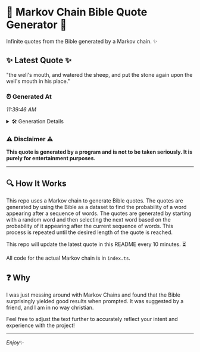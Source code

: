 # 📖 Markov Chain Bible Quote Generator 📖

Infinite quotes from the Bible generated by a Markov chain. ✨

## ✨ Latest Quote ✨
"the well's mouth, and watered the sheep, and put the stone again upon the well's mouth in his place."

### ⏰ Generated At
*11:39:46 AM*

<details>
    <summary>🛠️ Generation Details</summary>
    <p>
        <strong>🌱 Seed:</strong> the<br>
        <strong>🔄 Iterations:</strong> 18<br>
        <strong>📜 Context History:</strong><br>[ the ]: well's<br>[ the, well's ]: mouth,<br>[ the, well's, mouth, ]: and<br>[ the, well's, mouth,, and ]: watered<br>[ the, well's, mouth,, and, watered ]: the<br>[ the, well's, mouth,, and, watered, the ]: sheep,<br>[ well's, mouth,, and, watered, the, sheep, ]: and<br>[ mouth,, and, watered, the, sheep,, and ]: put<br>[ and, watered, the, sheep,, and, put ]: the<br>[ watered, the, sheep,, and, put, the ]: stone<br>[ the, sheep,, and, put, the, stone ]: again<br>[ sheep,, and, put, the, stone, again ]: upon<br>[ and, put, the, stone, again, upon ]: the<br>[ put, the, stone, again, upon, the ]: well's<br>[ the, stone, again, upon, the, well's ]: mouth<br>[ stone, again, upon, the, well's, mouth ]: in<br>[ again, upon, the, well's, mouth, in ]: his<br>[ upon, the, well's, mouth, in, his ]: place.<br>
    </p>
</details>

### ⚠️ Disclaimer ⚠️
**This quote is generated by a program and is not to be taken seriously. It is purely for entertainment purposes.**

---

## 🔍 How It Works

This repo uses a Markov chain to generate Bible quotes. The quotes are generated by using the Bible as a dataset to find the probability of a word appearing after a sequence of words. The quotes are generated by starting with a random word and then selecting the next word based on the probability of it appearing after the current sequence of words. This process is repeated until the desired length of the quote is reached.

This repo will update the latest quote in this README every 10 minutes. ⏳

All code for the actual Markov chain is in `index.ts`.

## ❓ Why

I was just messing around with Markov Chains and found that the Bible surprisingly yielded good results when prompted. 
It was suggested by a friend, and I am in no way christian.

Feel free to adjust the text further to accurately reflect your intent and experience with the project!

---

*Enjoy*✨
